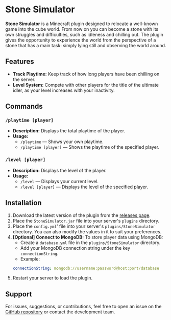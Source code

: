 # Stone Simulator

**Stone Simulator** is a Minecraft plugin designed to relocate a well-known game 
into the cube world. From now on you can become a stone with its own struggles 
and difficulties, such as idleness and chilling out. The plugin gives the 
opportunity to experience the world from the perspective of a stone that has 
a main task: simply lying still and observing the world around.


## Features

- **Track Playtime:** Keep track of how long players have been chilling on the server.
- **Level System:** Compete with other players for the title of the ultimate 
  idler, as your level increases with your inactivity.


## Commands

### `/playtime [player]`
- **Description:** Displays the total playtime of the player.
- **Usage:**
    - `/playtime` — Shows your own playtime.
    - `/playtime [player]` — Shows the playtime of the specified player.

### `/level [player]`
- **Description:** Displays the level of the player.
- **Usage:**
    - `/level` — Displays your current level.
    - `/level [player]` — Displays the level of the specified player.


## Installation

1. Download the latest version of the plugin from the [releases page](#).
2. Place the `StoneSimulator.jar` file into your server's `plugins` directory.
3. Place the `config.yml`' file into your server's `plugins/StoneSimulator` directory.
  You can also modify the values in it to suit your preferences.
4. **[Optional] Connect to MongoDB:** To store player data using MongoDB:
   - Create a `database.yml` file in the `plugins/StoneSimulator` directory.
   - Add your MongoDB connection string under the key `connectionString`.
   - Example:
    ```yaml
    connectionString: mongodb://username:password@host:port/database
    ```
5. Restart your server to load the plugin.


## Support

For issues, suggestions, or contributions, feel free to open an issue on the [GitHub repository](#) or contact the development team.